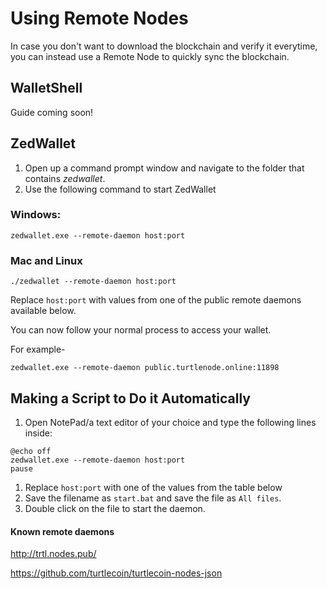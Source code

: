 # Using Remote Nodes

In case you don't want to download the blockchain and verify it everytime, you can instead use a Remote Node to quickly sync the blockchain.

## WalletShell

Guide coming soon!

## ZedWallet

1. Open up a command prompt window and navigate to the folder that contains *zedwallet*.
2. Use the following command to start ZedWallet  

### Windows:

```
zedwallet.exe --remote-daemon host:port
```

### Mac and Linux

```
./zedwallet --remote-daemon host:port
```

Replace `host:port` with values from one of the public remote daemons available below.

You can now follow your normal process to access your wallet.

For example-

```
zedwallet.exe --remote-daemon public.turtlenode.online:11898
```

## Making a Script to Do it Automatically

1. Open NotePad/a text editor of your choice and type the following lines inside:

```text
@echo off
zedwallet.exe --remote-daemon host:port
pause
```

1. Replace `host:port` with one of the values from the table below
2. Save the filename as `start.bat` and save the file as `All files`.
3. Double click on the file to start the daemon.

#### Known remote daemons

http://trtl.nodes.pub/

https://github.com/turtlecoin/turtlecoin-nodes-json
